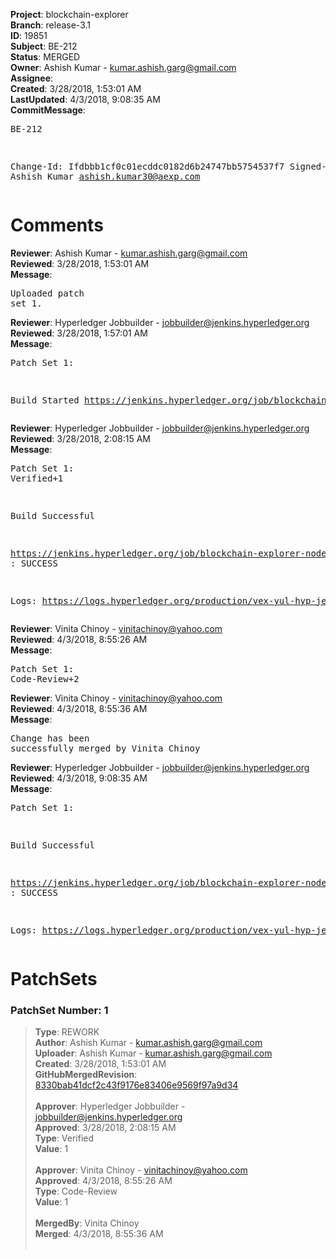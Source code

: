 <strong>Project</strong>: blockchain-explorer<br><strong>Branch</strong>: release-3.1<br><strong>ID</strong>: 19851<br><strong>Subject</strong>: BE-212<br><strong>Status</strong>: MERGED<br><strong>Owner</strong>: Ashish Kumar - kumar.ashish.garg@gmail.com<br><strong>Assignee</strong>:<br><strong>Created</strong>: 3/28/2018, 1:53:01 AM<br><strong>LastUpdated</strong>: 4/3/2018, 9:08:35 AM<br><strong>CommitMessage</strong>:<br><pre>BE-212

Change-Id: Ifdbbb1cf0c01ecddc0182d6b24747bb5754537f7
Signed-off-by: Ashish Kumar <ashish.kumar30@aexp.com>
</pre><h1>Comments</h1><strong>Reviewer</strong>: Ashish Kumar - kumar.ashish.garg@gmail.com<br><strong>Reviewed</strong>: 3/28/2018, 1:53:01 AM<br><strong>Message</strong>: <pre>Uploaded patch set 1.</pre><strong>Reviewer</strong>: Hyperledger Jobbuilder - jobbuilder@jenkins.hyperledger.org<br><strong>Reviewed</strong>: 3/28/2018, 1:57:01 AM<br><strong>Message</strong>: <pre>Patch Set 1:

Build Started https://jenkins.hyperledger.org/job/blockchain-explorer-node6-verify-x86_64/65/</pre><strong>Reviewer</strong>: Hyperledger Jobbuilder - jobbuilder@jenkins.hyperledger.org<br><strong>Reviewed</strong>: 3/28/2018, 2:08:15 AM<br><strong>Message</strong>: <pre>Patch Set 1: Verified+1

Build Successful 

https://jenkins.hyperledger.org/job/blockchain-explorer-node6-verify-x86_64/65/ : SUCCESS

Logs: https://logs.hyperledger.org/production/vex-yul-hyp-jenkins-3/blockchain-explorer-node6-verify-x86_64/65</pre><strong>Reviewer</strong>: Vinita Chinoy - vinitachinoy@yahoo.com<br><strong>Reviewed</strong>: 4/3/2018, 8:55:26 AM<br><strong>Message</strong>: <pre>Patch Set 1: Code-Review+2</pre><strong>Reviewer</strong>: Vinita Chinoy - vinitachinoy@yahoo.com<br><strong>Reviewed</strong>: 4/3/2018, 8:55:36 AM<br><strong>Message</strong>: <pre>Change has been successfully merged by Vinita Chinoy</pre><strong>Reviewer</strong>: Hyperledger Jobbuilder - jobbuilder@jenkins.hyperledger.org<br><strong>Reviewed</strong>: 4/3/2018, 9:08:35 AM<br><strong>Message</strong>: <pre>Patch Set 1:

Build Successful 

https://jenkins.hyperledger.org/job/blockchain-explorer-node6-merge-x86_64/37/ : SUCCESS

Logs: https://logs.hyperledger.org/production/vex-yul-hyp-jenkins-3/blockchain-explorer-node6-merge-x86_64/37</pre><h1>PatchSets</h1><h3>PatchSet Number: 1</h3><blockquote><strong>Type</strong>: REWORK<br><strong>Author</strong>: Ashish Kumar - kumar.ashish.garg@gmail.com<br><strong>Uploader</strong>: Ashish Kumar - kumar.ashish.garg@gmail.com<br><strong>Created</strong>: 3/28/2018, 1:53:01 AM<br><strong>GitHubMergedRevision</strong>: [8330bab41dcf2c43f9176e83406e9569f97a9d34](https://github.com/hyperledger-gerrit-archive/blockchain-explorer/commit/8330bab41dcf2c43f9176e83406e9569f97a9d34)<br><br><strong>Approver</strong>: Hyperledger Jobbuilder - jobbuilder@jenkins.hyperledger.org<br><strong>Approved</strong>: 3/28/2018, 2:08:15 AM<br><strong>Type</strong>: Verified<br><strong>Value</strong>: 1<br><br><strong>Approver</strong>: Vinita Chinoy - vinitachinoy@yahoo.com<br><strong>Approved</strong>: 4/3/2018, 8:55:26 AM<br><strong>Type</strong>: Code-Review<br><strong>Value</strong>: 1<br><br><strong>MergedBy</strong>: Vinita Chinoy<br><strong>Merged</strong>: 4/3/2018, 8:55:36 AM<br><br></blockquote>